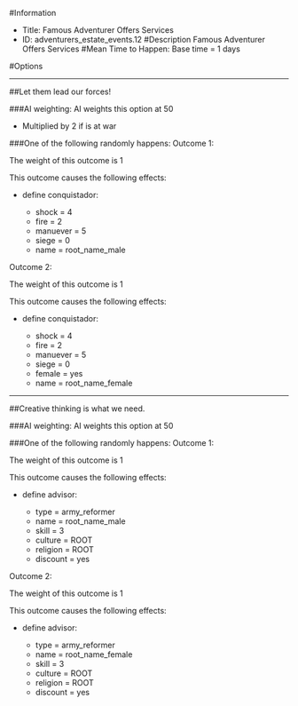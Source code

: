 #Information
 - Title: Famous Adventurer Offers Services
 - ID: adventurers_estate_events.12
#Description
Famous Adventurer Offers Services
#Mean Time to Happen:
Base time = 1 days

#Options

___
##Let them lead our forces!

###AI weighting:
AI weights this option at 50
 - Multiplied by 2 if is at war


###One of the following randomly happens:
Outcome 1:

The weight of this outcome is 1

This outcome causes the following effects:<ul><li>define conquistador:</li><ul><li>shock = 4</li><li>fire = 2</li><li>manuever = 5</li><li>siege = 0</li><li>name = root_name_male</li></ul></ul>
Outcome 2:

The weight of this outcome is 1

This outcome causes the following effects:<ul><li>define conquistador:</li><ul><li>shock = 4</li><li>fire = 2</li><li>manuever = 5</li><li>siege = 0</li><li>female = yes</li><li>name = root_name_female</li></ul></ul>

___
##Creative thinking is what we need.

###AI weighting:
AI weights this option at 50


###One of the following randomly happens:
Outcome 1:

The weight of this outcome is 1

This outcome causes the following effects:<ul><li>define advisor:</li><ul><li>type = army_reformer</li><li>name = root_name_male</li><li>skill = 3</li><li>culture = ROOT</li><li>religion = ROOT</li><li>discount = yes</li></ul></ul>
Outcome 2:

The weight of this outcome is 1

This outcome causes the following effects:<ul><li>define advisor:</li><ul><li>type = army_reformer</li><li>name = root_name_female</li><li>skill = 3</li><li>culture = ROOT</li><li>religion = ROOT</li><li>discount = yes</li></ul></ul>
